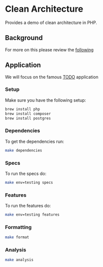 # Clean Architecture

Provides a demo of clean architecture in PHP.

## Background

For more on this please review the [following](https://blog.cleancoder.com/uncle-bob/2012/08/13/the-clean-architecture.html)

## Application

We will focus on the famous [TODO](https://github.com/tastejs/todomvc/blob/master/app-spec.md) application

### Setup

Make sure you have the following setup:

```sh
brew install php
brew install composer
brew install postgres
```

### Dependencies

To get the dependencies run:

```sh
make dependencies
```

### Specs

To run the specs do:

```sh
make env=testing specs
```

### Features

To run the features do:

```sh
make env=testing features
```

### Formatting

```sh
make format
```

### Analysis

```sh
make analysis
```
